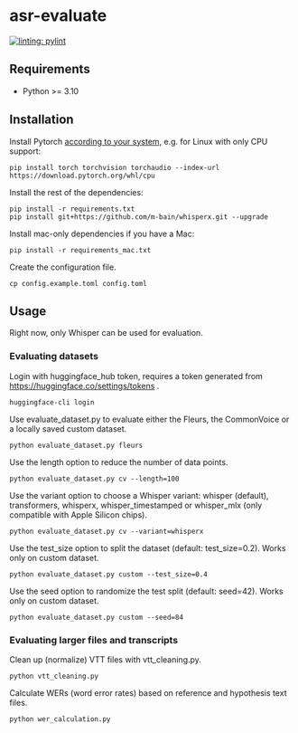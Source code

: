 # asr-evaluate

[![linting: pylint](https://img.shields.io/badge/linting-pylint-yellowgreen)](https://github.com/pylint-dev/pylint)

## Requirements

- Python >= 3.10

## Installation

Install Pytorch [according to your system,](https://pytorch.org/get-started/locally/) e.g. for Linux with only CPU support:

```shell
pip install torch torchvision torchaudio --index-url https://download.pytorch.org/whl/cpu
```

Install the rest of the dependencies:

```shell
pip install -r requirements.txt
pip install git+https://github.com/m-bain/whisperx.git --upgrade
```

Install mac-only dependencies if you have a Mac:

```shell
pip install -r requirements_mac.txt
```

Create the configuration file.

```shell
cp config.example.toml config.toml
```

## Usage

Right now, only Whisper can be used for evaluation.

### Evaluating datasets

Login with huggingface_hub token, requires a token generated from https://huggingface.co/settings/tokens .

```shell
huggingface-cli login
```

Use evaluate_dataset.py to evaluate either the Fleurs, the CommonVoice or a locally saved custom dataset.

```shell
python evaluate_dataset.py fleurs
```

Use the length option to reduce the number of data points.

```shell
python evaluate_dataset.py cv --length=100
```

Use the variant option to choose a Whisper variant: whisper (default), transformers, whisperx, whisper_timestamped or whisper_mlx (only compatible with Apple Silicon chips).

```shell
python evaluate_dataset.py cv --variant=whisperx
```

Use the test_size option to split the dataset (default: test_size=0.2). Works only on custom dataset.

```shell
python evaluate_dataset.py custom --test_size=0.4
```

Use the seed option to randomize the test split (default: seed=42). Works only on custom dataset.

```shell
python evaluate_dataset.py custom --seed=84
```

### Evaluating larger files and transcripts

Clean up (normalize) VTT files with vtt_cleaning.py.

```shell
python vtt_cleaning.py
```

Calculate WERs (word error rates) based on reference and hypothesis text files.

```shell
python wer_calculation.py
```

